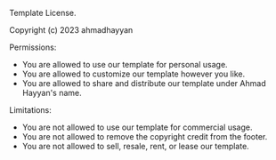Template License.

Copyright (c) 2023 ahmadhayyan

Permissions:
- You are allowed to use our template for personal usage.
- You are allowed to customize our template however you like.
- You are allowed to share and distribute our template under Ahmad Hayyan's name.

Limitations:
- You are not allowed to use our template for commercial usage.
- You are not allowed to remove the copyright credit from the footer.
- You are not allowed to sell, resale, rent, or lease our template.